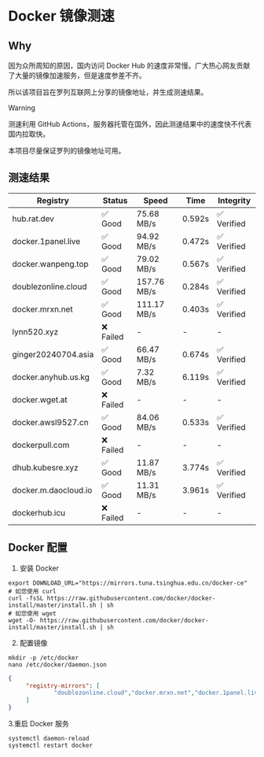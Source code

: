 # Docker 镜像测速

## Why

因为众所周知的原因，国内访问 Docker Hub 的速度非常慢。广大热心网友贡献了大量的镜像加速服务，但是速度参差不齐。


所以该项目旨在罗列互联网上分享的镜像地址，并生成测速结果。

> [!WARNING]
> 测速利用 GitHub Actions，服务器托管在国外，因此测速结果中的速度快不代表国内拉取快。
>

本项目尽量保证罗列的镜像地址可用。

## 测速结果

| Registry | Status | Speed | Time | Integrity |
|----------|--------|-------|------|-----------|
| hub.rat.dev | ✅ Good | 75.68 MB/s | 0.592s | ✅ Verified |
| docker.1panel.live | ✅ Good | 94.92 MB/s | 0.472s | ✅ Verified |
| docker.wanpeng.top | ✅ Good | 79.02 MB/s | 0.567s | ✅ Verified |
| doublezonline.cloud | ✅ Good | 157.76 MB/s | 0.284s | ✅ Verified |
| docker.mrxn.net | ✅ Good | 111.17 MB/s | 0.403s | ✅ Verified |
| lynn520.xyz | ❌ Failed | - | - | - |
| ginger20240704.asia | ✅ Good | 66.47 MB/s | 0.674s | ✅ Verified |
| docker.anyhub.us.kg | ✅ Good | 7.32 MB/s | 6.119s | ✅ Verified |
| docker.wget.at | ❌ Failed | - | - | - |
| docker.awsl9527.cn | ✅ Good | 84.06 MB/s | 0.533s | ✅ Verified |
| dockerpull.com | ❌ Failed | - | - | - |
| dhub.kubesre.xyz | ✅ Good | 11.87 MB/s | 3.774s | ✅ Verified |
| docker.m.daocloud.io | ✅ Good | 11.31 MB/s | 3.961s | ✅ Verified |
| dockerhub.icu | ❌ Failed | - | - | - |

## Docker 配置

1. 安装 Docker
```shell
export DOWNLOAD_URL="https://mirrors.tuna.tsinghua.edu.cn/docker-ce"
# 如您使用 curl
curl -fsSL https://raw.githubusercontent.com/docker/docker-install/master/install.sh | sh
# 如您使用 wget
wget -O- https://raw.githubusercontent.com/docker/docker-install/master/install.sh | sh
```

2. 配置镜像

```shell
mkdir -p /etc/docker
nano /etc/docker/daemon.json
```

```json
{
     "registry-mirrors": [
             "doublezonline.cloud","docker.mrxn.net","docker.1panel.live"
     ]
}
```

 3.重启 Docker 服务
```shell
systemctl daemon-reload
systemctl restart docker
```
